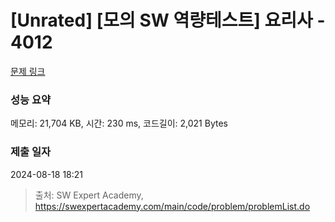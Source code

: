 # [Unrated] [모의 SW 역량테스트] 요리사 - 4012 

[문제 링크](https://swexpertacademy.com/main/code/problem/problemDetail.do?contestProbId=AWIeUtVakTMDFAVH) 

### 성능 요약

메모리: 21,704 KB, 시간: 230 ms, 코드길이: 2,021 Bytes

### 제출 일자

2024-08-18 18:21



> 출처: SW Expert Academy, https://swexpertacademy.com/main/code/problem/problemList.do